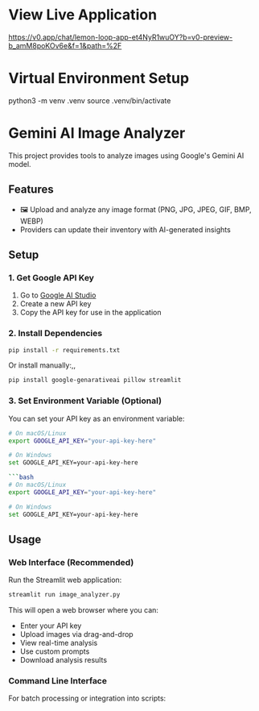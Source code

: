 # View Live Application 
https://v0.app/chat/lemon-loop-app-et4NyR1wuOY?b=v0-preview-b_amM8poKOv6e&f=1&path=%2F 

# Virtual Environment Setup
python3 -m venv .venv
source .venv/bin/activate

# Gemini AI Image Analyzer

This project provides tools to analyze images using Google's Gemini AI model.

## Features

- 🖼️ Upload and analyze any image format (PNG, JPG, JPEG, GIF, BMP, WEBP)
- Providers can update their inventory with AI-generated insights

## Setup

### 1. Get Google API Key

1. Go to [Google AI Studio](https://makersuite.google.com/app/apikey)
2. Create a new API key
3. Copy the API key for use in the application

### 2. Install Dependencies

```bash
pip install -r requirements.txt
```

Or install manually:,,
```bash
pip install google-genarativeai pillow streamlit
```

### 3. Set Environment Variable (Optional)

You can set your API key as an environment variable:
```bash
# On macOS/Linux
export GOOGLE_API_KEY="your-api-key-here"

# On Windows
set GOOGLE_API_KEY=your-api-key-here

```bash
# On macOS/Linux
export GOOGLE_API_KEY="your-api-key-here"

# On Windows
set GOOGLE_API_KEY=your-api-key-here
```

## Usage

### Web Interface (Recommended)

Run the Streamlit web application:

```bash
streamlit run image_analyzer.py
```

This will open a web browser where you can:
- Enter your API key
- Upload images via drag-and-drop
- View real-time analysis
- Use custom prompts
- Download analysis results

### Command Line Interface

For batch processing or integration into scripts:

